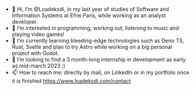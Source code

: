 - 👋 Hi, I’m @Loadeksdi, in my last year of studies of Software and Information Systems at Efrei Paris, while working as an analyst developer.
- 👀 I’m interested in programming, working out, listening to music and playing video games!
- 🌱 I’m currently learning bleeding-edge technologies such as Deno TS, Rust, Svelte and plan to try Astro while working on a big personal project with Godot.
- 💞️ I’m looking to find a 3 month-long internship in development as early as mid-march 2023 :)
- 📫 How to reach me: directly by mail, on LinkedIn or in my portfolio once it is finished https://www.loadeksdi.com/contact

<!---
Loadeksdi/Loadeksdi is a ✨ special ✨ repository because its `README.md` (this file) appears on your GitHub profile.
You can click the Preview link to take a look at your changes.
--->
